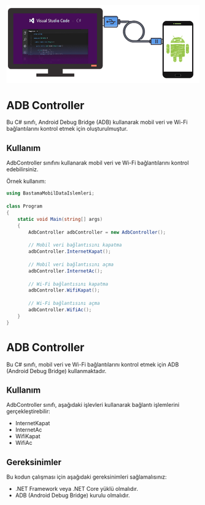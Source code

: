 ![ADb Command](https://raw.githubusercontent.com/ebubekirbastama/EBS-ADB-slemleri/main/ebsadb.png)

# ADB Controller

Bu C# sınıfı, Android Debug Bridge (ADB) kullanarak mobil veri ve Wi-Fi bağlantılarını kontrol etmek için oluşturulmuştur.

## Kullanım

AdbController sınıfını kullanarak mobil veri ve Wi-Fi bağlantılarını kontrol edebilirsiniz.

Örnek kullanım:

```csharp
using BastamaMobilDataIslemleri;

class Program
{
    static void Main(string[] args)
    {
        AdbController adbController = new AdbController();

        // Mobil veri bağlantısını kapatma
        adbController.InternetKapat();

        // Mobil veri bağlantısını açma
        adbController.InternetAc();

        // Wi-Fi bağlantısını kapatma
        adbController.WifiKapat();

        // Wi-Fi bağlantısını açma
        adbController.WifiAc();
    }
}
````
# ADB Controller

Bu C# sınıfı, mobil veri ve Wi-Fi bağlantılarını kontrol etmek için ADB (Android Debug Bridge) kullanmaktadır.

## Kullanım

AdbController sınıfı, aşağıdaki işlevleri kullanarak bağlantı işlemlerini gerçekleştirebilir:

- InternetKapat
- InternetAc
- WifiKapat
- WifiAc

## Gereksinimler

Bu kodun çalışması için aşağıdaki gereksinimleri sağlamalısınız:

- .NET Framework veya .NET Core yüklü olmalıdır.
- ADB (Android Debug Bridge) kurulu olmalıdır.
